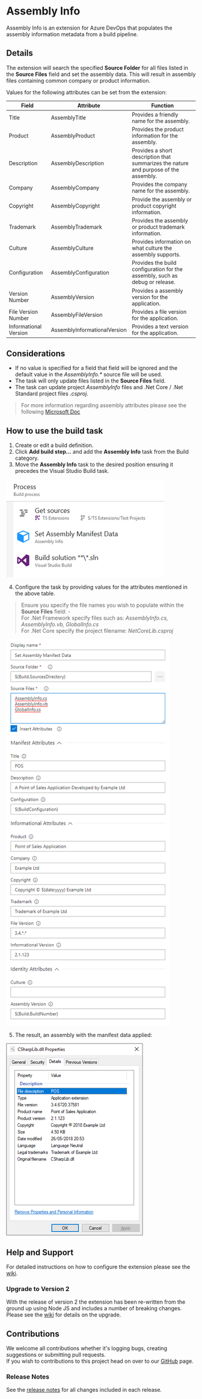 # Assembly Info
Assembly Info is an extension for Azure DevOps that populates the assembly information metadata from a build pipeline.

## Details
The extension will search the specified **Source Folder** for all files listed in the **Source Files** field and set the assembly data. This will result in assembly files containing common company or product information.

Values for the following attributes can be set from the extension:  

| Field | Attribute | Function |
|-------|-----------|----------|
| Title | AssemblyTitle | Provides a friendly name for the assembly. |
| Product | AssemblyProduct | Provides the product information for the assembly. |
| Description | AssemblyDescription | Provides a short description that summarizes the nature and purpose of the assembly. |
| Company | AssemblyCompany | Provides the company name for the assembly. |
| Copyright | AssemblyCopyright | Provide the assembly or product copyright information. |
| Trademark | AssemblyTrademark | Provides the assembly or product trademark information. |
| Culture | AssemblyCulture | Provides information on what culture the assembly supports. |
| Configuration | AssemblyConfiguration | Provides the build configuration for the assembly, such as debug or release. |
| Version Number | AssemblyVersion | Provides a assembly version for the application. |
| File Version Number | AssemblyFileVersion | Provides a file version for the application. |
| Informational Version | AssemblyInformationalVersion | Provides a text version for the application. |

## Considerations
- If no value is specified for a field that field will be ignored and the default value in the *AssemblyInfo.\** source file will be used.
- The task will only update files listed in the **Source Files** field.
- The task can update project *AssemblyInfo* files and .Net Core / .Net Standard project files *.csproj*.

> For more information regarding assembly attributes please see the following [Microsoft Doc](https://docs.microsoft.com/en-us/dotnet/framework/app-domains/set-assembly-attributes)

## How to use the build task
1. Create or edit a build definition.
2. Click **Add build step...** and add the **Assembly Info** task from the Build category.
3. Move the **Assembly Info** task to the desired position ensuring it precedes the Visual Studio Build task.  

  ![Assembly Info task position](images/Task_List.png)

4. Configure the task by providing values for the attributes mentioned in the above table.  
> Ensure you specify the file names you wish to populate within the **Source Files** field: -  
> For .Net Framework specify files such as: *AssemblyInfo.cs, AssemblyInfo.vb, GlobalInfo.cs*  
> For .Net Core specify the project filename: *NetCoreLib.csproj*  

  ![Assembly Info task parameters](images/Task_Parameters.png)

5. The result, an assembly with the manifest data applied:  

  ![Assembly Info Set](images/Assembly_Manifest_Data.png)

## Help and Support
For detailed instructions on how to configure the extension please see the [wiki](https://github.com/BMuuN/vsts-assemblyinfo-task/wiki).

### Upgrade to Version 2
With the release of version 2 the extension has been re-written from the ground up using Node JS and includes a number of breaking changes.  Please see the [wiki](https://github.com/BMuuN/vsts-assemblyinfo-task/wiki/Upgrade-v1-to-v2) for details on the upgrade.

## Contributions
We welcome all contributions whether it's logging bugs, creating suggestions or submitting pull requests.  
If you wish to contributions to this project head on over to our [GitHub](https://github.com/BMuuN/vsts-assemblyinfo-task) page.

### Release Notes
See the [release notes](https://github.com/BMuuN/vsts-assemblyinfo-task/blob/master/ReleaseNotes.md) for all changes included in each release.